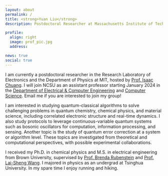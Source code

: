 ```yaml
---
layout: about
permalink: /
title: <strong>Yuan Liu</strong>
description: Postdoctoral Researcher at Massachusetts Institute of Technology

profile:
  align: right
  image: prof_pic.jpg
  address: 

news: true
social: true
---
```


I am currently a postdoctoral researcher in the Research Laboratory of Electronics and the Department of Physics at MIT, hosted by [Prof. Isaac Chuang](https://web.mit.edu/~cua/www/quanta/). I will join NCSU as an assistant professor starting January 2024 in the [Department of Electrical & Computer Engineering](https://ece.ncsu.edu) and [Computer Science](https://www.csc.ncsu.edu). Email me if you are interested to join my group!

I am interested in studying quantum-classical algorithms to solve challenging problems in quantum chemistry, chemical physics, and material science, including correlated electronic structure and real-time dynamics. I also study protocols to leverage continuous-variable quantum systems such as bosonic oscillators for computation, information processing, and sensing. Another topic is the study of quantum error correction at a system or algorithm level. These topics are investigated from theoretical and computational perspectives, with possible experimental collaborations.

I received my Ph.D. in chemical physics and M.S. in electrical engineering from Brown University, supervised by [Prof. Brenda Rubenstein](https://rubenstein.group) and [Prof. Lai-Sheng Wang](https://sites.brown.edu/lswang/). I majored in physics as an undergrad at Tsinghua University. In my spare time I enjoy running and hiking.

